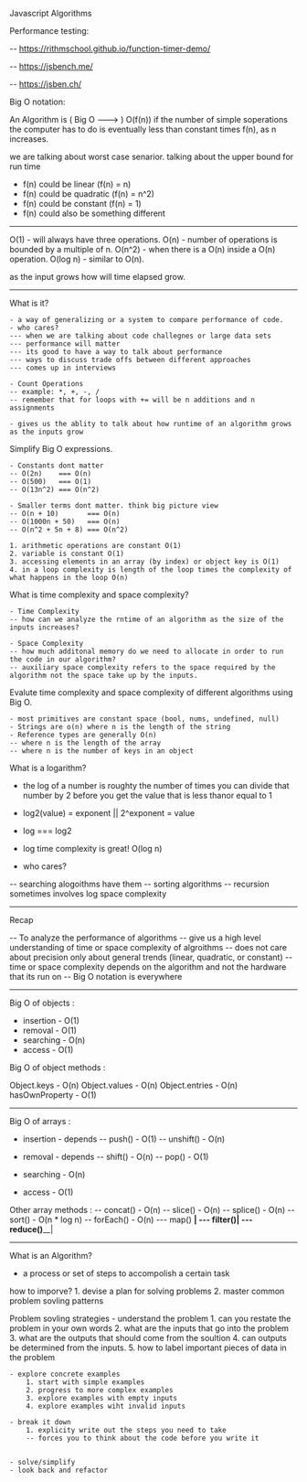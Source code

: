 Javascript Algorithms

Performance testing:

-- https://rithmschool.github.io/function-timer-demo/

-- https://jsbench.me/

-- https://jsben.ch/

Big O notation:

An Algorithm is ( Big O ---> ) O(f(n)) if the number of simple soperations the computer has to do is eventually less than constant times f(n), as n increases.

we are talking about worst case senarior. talking about the upper bound for run time

- f(n) could be linear (f(n) = n)
- f(n) could be quadratic (f(n) = n^2)
- f(n) could be constant (f(n) = 1)
- f(n) could also be something different

*********************************************************************************************

O(1)     - will always have three operations.
O(n)     - number of operations is bounded by a multiple of n.
O(n^2)   - when there is a O(n) inside a O(n) operation.
O(log n) - similar to O(n).

as the input grows how will time elapsed grow.

*********************************************************************************************
What is it? 

    - a way of generalizing or a system to compare performance of code.
    - who cares?
    --- when we are talking about code challegnes or large data sets
    --- performance will matter
    --- its good to have a way to talk about performance
    --- ways to discuss trade offs between different approaches
    --- comes up in interviews

    - Count Operations
    -- example: *, +, -, /
    -- remember that for loops with += will be n additions and n assignments

    - gives us the ablity to talk about how runtime of an algorithm grows as the inputs grow

Simplify Big O expressions.

    - Constants dont matter
    -- O(2n)    === O(n)
    -- O(500)   === O(1)
    -- O(13n^2) === O(n^2)

    - Smaller terms dont matter. think big picture view
    -- O(n + 10)       === O(n)
    -- O(1000n + 50)   === O(n)
    -- O(n^2 + 5n + 8) === O(n^2)

    1. arithmetic operations are constant O(1)
    2. variable is constant O(1)
    3. accessing elements in an array (by index) or object key is O(1)
    4. in a loop complexity is length of the loop times the complexity of what happens in the loop O(n)
    

What is time complexity and space complexity?

    - Time Complexity
    -- how can we analyze the rntime of an algorithm as the size of the inputs increases?

    - Space Complexity
    -- how much additonal memory do we need to allocate in order to run the code in our algorithm?
    -- auxiliary space complexity refers to the space required by the algorithm not the space take up by the inputs.

Evalute time complexity and space complexity of different algorithms using Big O.

    - most primitives are constant space (bool, nums, undefined, null)
    - Strings are o(n) where n is the length of the string
    - Reference types are generally O(n)
    -- where n is the length of the array
    -- where n is the number of keys in an object

What is a logarithm?

- the log of a number is roughty the number of times you can divide that number by 2 before you get the value that is less thanor equal to 1
- log2(value) = exponent || 2^exponent = value
- log === log2
- log time complexity is great! O(log n)

- who cares?

-- searching alogoithms have them
-- sorting algorithms
-- recursion sometimes involves log space complexity

*********************************************************************************************

Recap

-- To analyze the performance of algorithms
-- give us a high level understanding of time or space complexity of algroithms
-- does not care about precision only about general trends (linear, quadratic, or constant)
-- time or space complexity depends on the algorithm and not the hardware that its run on
-- Big O notation is everywhere

*********************************************************************************************

Big O of objects :

- insertion - O(1)
- removal   - O(1)
- searching - O(n)
- access    - O(1)

Big O of object methods :

Object.keys    - O(n)
Object.values  - O(n)
Object.entries - O(n)
hasOwnProperty - O(1)

*********************************************************************************************

Big O of arrays :

- insertion  - depends
-- push()     - O(1)
-- unshift()  - O(n)

- removal    - depends
-- shift()    - O(n)
-- pop()      - O(1)

- searching  - O(n)
- access     - O(1)

Other array methods :
-- concat()  - O(n)
-- slice()   - O(n)
-- splice()  - O(n)
-- sort()    - O(n * log n)
-- forEach() - O(n)
--- map() ______|
--- filter()____|
--- reduce()____|

*********************************************************************************************

What is an Algorithm? 
- a process or set of steps to accompolish a certain task

how to imporve?
    1. devise a plan for solving problems
    2. master common problem sovling patterns

Problem sovling strategies
    - understand the problem
        1. can you restate the problem in your own words
        2. what are the inputs that go into the problem
        3. what are the outputs that should come from the soultion 
        4. can outputs be determined from the inputs.
        5. how to label important pieces of data in the problem

    - explore concrete examples
        1. start with simple examples
        2. progress to more complex examples
        3. explore examples with empty inputs
        4. explore examples wiht invalid inputs

    - break it down
        1. explicity write out the steps you need to take
        -- forces you to think about the code before you write it


    - solve/simplify
    - look back and refactor
